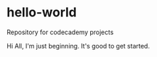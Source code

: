 # hello-world

Repository for codecademy projects

Hi All, I'm just beginning. It's good to get started. 
